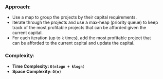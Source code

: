 ### Approach:
- Use a map to group the projects by their capital requirements.
- Iterate through the projects and use a max-heap (priority queue) to keep track of the most profitable projects that can be afforded given the current capital.
- For each iteration (up to k times), add the most profitable project that can be afforded to the current capital and update the capital.
​
### Complexity:
- **Time Complexity: `O(nlogn + klogn)`**
- **Space Complexity: `O(n)`**